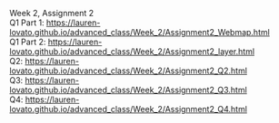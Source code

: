 Week 2, Assignment 2  
Q1 Part 1: https://lauren-lovato.github.io/advanced_class/Week_2/Assignment2_Webmap.html  
Q1 Part 2: https://lauren-lovato.github.io/advanced_class/Week_2/Assignment2_layer.html  
Q2: https://lauren-lovato.github.io/advanced_class/Week_2/Assignment2_Q2.html  
Q3: https://lauren-lovato.github.io/advanced_class/Week_2/Assignment2_Q3.html  
Q4: https://lauren-lovato.github.io/advanced_class/Week_2/Assignment2_Q4.html  


